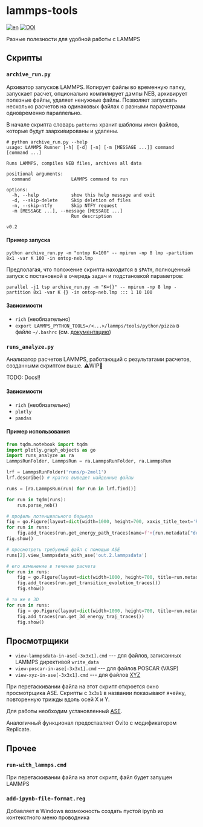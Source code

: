 lammps-tools
============

[![en](https://img.shields.io/badge/lang-en-red.svg)](https://github.com/xtotdam/lammps-tools/blob/master/README.en.md)
[![DOI](https://zenodo.org/badge/DOI/10.5281/zenodo.17471957.svg)](https://doi.org/10.5281/zenodo.17471957)



Разные полезности для удобной работы с LAMMPS

## Скрипты

### `archive_run.py`

Архиватор запусков LAMMPS. Копирует файлы во временную папку, запускает расчет, опционально компилирует дампы NEB, архивирует полезные файлы, удаляет ненужные файлы.
Позволяет запускать несколько расчетов на одинаковых файлах с разными параметрами одновременно параллельно.

В начале скрипта словарь `patterns` хранит шаблоны имен файлов, которые будут заархивированы и удалены.

```
# python archive_run.py --help
usage: LAMMPS Runner [-h] [-d] [-n] [-m [MESSAGE ...]] command [command ...]

Runs LAMMPS, compiles NEB files, archives all data

positional arguments:
  command               LAMMPS command to run

options:
  -h, --help            show this help message and exit
  -d, --skip-delete     Skip deletion of files
  -n, --skip-ntfy       Skip NTFY request
  -m [MESSAGE ...], --message [MESSAGE ...]
                        Run description

v0.2
```

#### Пример запуска

`python archive_run.py -m "ontop K=100" -- mpirun -np 8 lmp -partition 8x1 -var K 100 -in ontop-neb.lmp`

Предполагая, что положение скрипта находится в `$PATH`, полноценный запуск с постановкой в очередь задач и подстановкой параметров:

`parallel -j1 tsp archive_run.py -m "K={}" -- mpirun -np 8 lmp -partition 8x1 -var K {} -in ontop-neb.lmp ::: 1 10 100`

#### Зависимости

* `rich` (необязательно)
* `export LAMMPS_PYTHON_TOOLS=/<...>/lammps/tools/python/pizza` в файле `~/.bashrc` (см. [документацию](https://github.com/lammps/lammps/tree/develop/tools/python))

### `runs_analyze.py`

Анализатор расчетов LAMMPS, работающий с результатами расчетов, созданными скриптом выше. :warning:WIP:construction:

TODO: Docs!!

#### Зависимости

* `rich` (необязательно)
* `plotly`
* `pandas`

#### Пример использования

```py
from tqdm.notebook import tqdm
import plotly.graph_objects as go
import runs_analyze as ra
LammpsRunFolder, LammpsRun = ra.LammpsRunFolder, ra.LammpsRun

lrf = LammpsRunFolder('runs/p-2mol1')
lrf.describe() # кратко выведет найденные файлы

runs = [ra.LammpsRun(run) for run in lrf.find()]

for run in tqdm(runs):
    run.parse_neb()

# профиль потенциального барьера
fig = go.Figure(layout=dict(width=1000, height=700, xaxis_title_text='Reaction coordinate', yaxis_title_text='Energy, kcal/mol'))
for run in runs:
    fig.add_traces(run.get_energy_path_traces(name=f'+{run.metadata["description"]}'))
fig.show()

# просмотреть требуемый файл с помощью ASE
runs[2].view_lammpsdata_with_ase('out.2.lammpsdata')

# его изменение в течение расчета
for run in runs:
    fig = go.Figure(layout=dict(width=1000, height=700, title=run.metadata['description']))
    fig.add_traces(run.get_transition_evolution_traces())
    fig.show()

# то же в 3D
for run in runs:
    fig = go.Figure(layout=dict(width=1000, height=700, title=run.metadata['description']))
    fig.add_traces(run.get_3d_energy_traj_traces())
    fig.show()
```

## Просмотрщики

* `view-lammpsdata-in-ase[-3x3x1].cmd` --- для файлов, записанных LAMMPS директивой `write_data`
* `view-poscar-in-ase[-3x3x1].cmd` --- для файлов POSCAR (VASP)
* `view-xyz-in-ase[-3x3x1].cmd` --- для файлов [XYZ](https://en.wikipedia.org/wiki/XYZ_file_format)

При перетаскивании файла на этот скрипт откроется окно просмотрщика ASE. Скрипты с `3x3x1` в названии показывают ячейку, повторенную трижды вдоль осей X и Y.

Для работы необходим установленный [ASE](https://wiki.fysik.dtu.dk/ase/).

Аналогичный функционал предоставляет Ovito с модификатором Replicate.


## Прочее

### `run-with_lammps.cmd`

При перетаскивании файла на этот скрипт, файл будет запущен LAMMPS

### `add-ipynb-file-format.reg`

Добавляет в Windows возможность создать пустой ipynb из контекстного меню проводника
